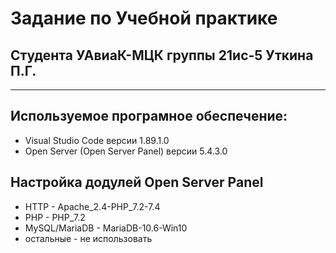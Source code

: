 # Задание по Учебной практике
## Студента УАвиаК-МЦК группы 21ис-5 Уткина П.Г.
-----




## Используемое програмное обеспечение:
* Visual Studio Code версии 1.89.1.0
* Open Server (Open Server Panel) версии 5.4.3.0



## Настройка додулей Open Server Panel
* HTTP - Apache_2.4-PHP_7.2-7.4
* PHP - PHP_7.2
* MySQL/MariaDB - MariaDB-10.6-Win10
* остальные - не использовать
